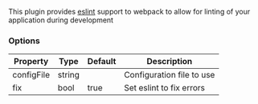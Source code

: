 This plugin provides [eslint](https://eslint.org/) support to webpack to allow for linting of
your application during development


### Options
| Property      | Type       | Default      | Description                      |
| ------------- | -----------| -------------| ---------------------------------|
| configFile    | string     |              | Configuration file to use        |
| fix           | bool       | true         | Set eslint to fix errors         |
